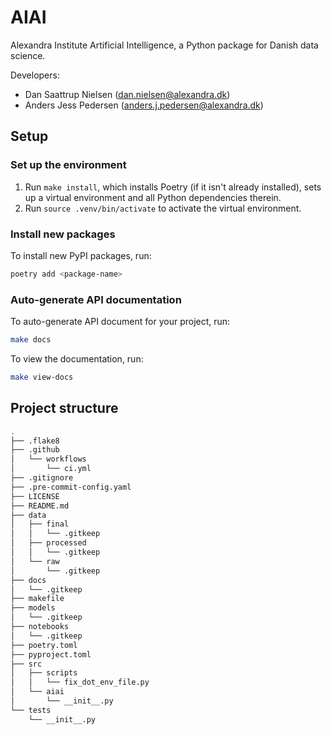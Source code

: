 # AIAI

Alexandra Institute Artificial Intelligence, a Python package for Danish data science.

Developers:

- Dan Saattrup Nielsen (dan.nielsen@alexandra.dk)
- Anders Jess Pedersen (anders.j.pedersen@alexandra.dk)


## Setup

### Set up the environment

1. Run `make install`, which installs Poetry (if it isn't already installed), sets up a virtual environment and all Python dependencies therein.
2. Run `source .venv/bin/activate` to activate the virtual environment.

### Install new packages

To install new PyPI packages, run:

```bash
poetry add <package-name>
```

### Auto-generate API documentation

To auto-generate API document for your project, run:

```bash
make docs
```

To view the documentation, run:

```bash
make view-docs
```

## Project structure
```bash
.
├── .flake8
├── .github
│   └── workflows
│       └── ci.yml
├── .gitignore
├── .pre-commit-config.yaml
├── LICENSE
├── README.md
├── data
│   ├── final
│   │   └── .gitkeep
│   ├── processed
│   │   └── .gitkeep
│   └── raw
│       └── .gitkeep
├── docs
│   └── .gitkeep
├── makefile
├── models
│   └── .gitkeep
├── notebooks
│   └── .gitkeep
├── poetry.toml
├── pyproject.toml
├── src
│   ├── scripts
│   │   └── fix_dot_env_file.py
│   └── aiai
│       └── __init__.py
└── tests
    └── __init__.py
```
